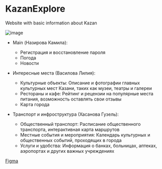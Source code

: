 # KazanExplore
 Website with basic information about Kazan
 
![image](https://github.com/kamilanazirova/KazanExplore/assets/75425567/983dfada-0377-4a24-83b5-f4be0333ae55) 


- Main (Назирова Камила):
  - Регистрация и восстановление пароля
  - Погода
  - Новости
    
- Интересные места (Василова Лилия):
  - Культурные объекты: Описание и фотографии главных культурных мест Казани, таких как музеи, театры и галереи
  - Рестораны и кафе: Рейтинг и рецензии на популярные места питания, возможность оставлять свои отзывы
  - Карта города
    
- Транспорт и инфроструктура (Хасанова Гузель):
  - Общественный транспорт: Расписание общественного транспорта, интерактивная карта маршрутов
  - Местные события и мероприятия: Календарь культурных и общественных событий, проходящих в города
  - Услуги и удобства: Информация о банках, больницах, аптеках, аэропортах и других важных учреждениях
    
[Figma](https://www.figma.com/file/hAQRn14BNGzsM8K0MmyxSZ/KazaExplore?type=design&node-id=0%3A1&mode=design&t=Yh9pRCjMLs4OTOn5-1)
